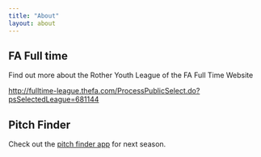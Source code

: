 ```yaml
---
title: "About"
layout: about
---
```



<h2>FA Full time </h2>
<p>Find out more about the Rother Youth League of the FA Full Time Website</p>
<p><a href="http://fulltime-league.thefa.com/ProcessPublicSelect.do?psSelectedLeague=681144">http://fulltime-league.thefa.com/ProcessPublicSelect.do?psSelectedLeague=681144</a></p>

<p> </p>
<h2>Pitch Finder</h2>
<p>Check out the <a href="https://drive.google.com/file/d/0B_Ft28fJy5qtRFo2UmZGaWpvV0VMbHh3YnF2SXBKTHFlZmkw/view?usp=sharing">pitch finder app</a> for next season.</p>
